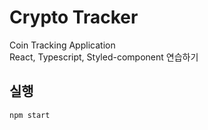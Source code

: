 # Crypto Tracker

Coin Tracking Application  
React, Typescript, Styled-component 연습하기

## 실행

```
npm start
```
